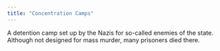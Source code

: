 ```yaml
---
title: "Concentration Camps"
---
```

A detention camp set up by the Nazis for so-called enemies of the state. Although not designed for mass murder, many prisoners died there.

